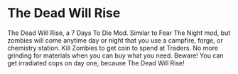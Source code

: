 # The Dead Will Rise
The Dead Will Rise, a 7 Days To Die Mod.  Similar to Fear The Night mod, but zombies will come anytime day or night that you use a campfire, forge, or chemistry station. Kill Zombies to get coin to spend at Traders. No more grinding for materials when you can buy what you need.  Beware!  You can get irradiated cops on day one, because The Dead Will Rise!
